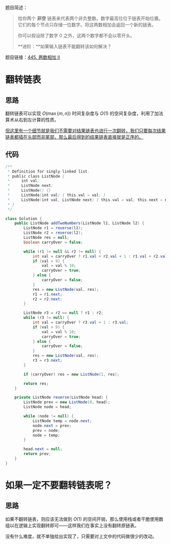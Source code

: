 题目简述：

> 给你两个 **非空** 链表来代表两个非负整数。数字最高位位于链表开始位置。它们的每个节点只存储一位数字。将这两数相加会返回一个新的链表。
>
> 你可以假设除了数字 0 之外，这两个数字都不会以零开头。
>
> **进阶：**如果输入链表不能翻转该如何解决？

题目链接：[445. 两数相加 II](https://leetcode.cn/problems/add-two-numbers-ii/)

# 翻转链表

## 思路

翻转链表可以实现 $O(\max\{m,n\})$ 时间复杂度与 $O(1)$ 的空间复杂度，利用了加法算术从右到左计算的性质。

<u>但这里有一个细节就是我们不需要对结果链表也进行一次翻转，我们只要每次结果链表都插在头部而非尾部，那么最后得到的结果链表直接就是正序的。</u>

## 代码

```java
/**
 * Definition for singly-linked list.
 * public class ListNode {
 *     int val;
 *     ListNode next;
 *     ListNode() {}
 *     ListNode(int val) { this.val = val; }
 *     ListNode(int val, ListNode next) { this.val = val; this.next = next; }
 * }
 */

class Solution {
    public ListNode addTwoNumbers(ListNode l1, ListNode l2) {
        ListNode r1 = reverse(l1);
        ListNode r2 = reverse(l2);
        ListNode res = null;
        boolean carryOver = false;

        while (r1 != null && r2 != null) {
            int val = carryOver ? r1.val + r2.val + 1 : r1.val + r2.val;
            if (val > 9) {
                val = val % 10;
                carryOver = true;
            } else {
                carryOver = false;
            }
            res = new ListNode(val, res);
            r1 = r1.next;
            r2 = r2.next;
        }

        ListNode r3 = r2 == null ? r1 : r2;
        while (r3 != null) {
            int val = carryOver ? r3.val + 1 : r3.val;
            if (val > 9) {
                val = val % 10;
                carryOver = true;
            } else {
                carryOver = false;
            }
            res = new ListNode(val, res);
            r3 = r3.next;
        }

        if (carryOver) res = new ListNode(1, res);

        return res;
    }

    private ListNode reverse(ListNode head) {
        ListNode prev = new ListNode(0, head);
        ListNode node = head;

        while (node != null) {
            ListNode temp = node.next;
            node.next = prev;
            prev = node;
            node = temp;
        }

        head.next = null;
        return prev;
    }
}
```

# 如果一定不要翻转链表呢？

## 思路

如果不翻转链表，则应该无法做到 $O(1)$ 的空间开销，那么使用栈或者干脆使用数组以在逻辑上实现翻转即可——这样我们在事实上没有翻转原链表。

没有什么难度，就不单独给出实现了，只需要对上文中的代码做很少的改动。